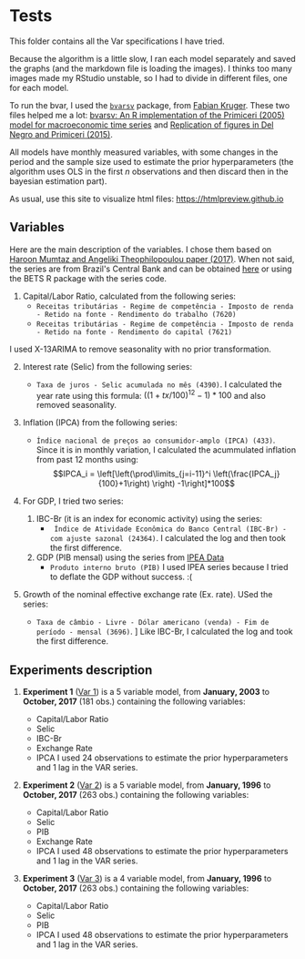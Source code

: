 # Tests

This folder contains all the Var specifications I have tried.

Because the algorithm is a little slow, I ran each model separately and saved the graphs (and the markdown file is loading the images).
I thinks too many images made my RStudio unstable, so I had to divide in different files, one for each model.

To run the bvar, I used the [`bvarsv`](https://cran.r-project.org/web/packages/bvarsv/index.html) package, 
from [Fabian Kruger](https://sites.google.com/site/fk83research/papers). These two files helped me a lot: [bvarsv: An R implementation of the Primiceri (2005) model for macroeconomic time series](https://github.com/FK83/bvarsv/blob/master/bvarsv_Nov2015_website.pdf) 
and [Replication of figures in Del Negro and Primiceri (2015)](https://github.com/FK83/bvarsv/blob/master/bvarsv_replication.pdf).

All models have monthly measured variables, with some changes in the period and the sample size used to estimate the prior hyperparameters 
(the algorithm uses OLS in the first _n_ observations and then discard then in the bayesian estimation part).

As usual, use this site to visualize html files: https://htmlpreview.github.io

## Variables

Here are the main description of the variables. I chose them based on [Haroon Mumtaz and Angeliki Theophilopoulou paper (2017)](http://www.sciencedirect.com/science/article/pii/S0014292117301332).
When not said, the series are from Brazil's Central Bank and can be obtained [here](https://www3.bcb.gov.br/sgspub) or using the BETS 
R package with the series code.

1. Capital/Labor Ratio, calculated from the following series:
    * `Receitas tributárias - Regime de competência - Imposto de renda - Retido na fonte - Rendimento do trabalho (7620)`
    * `Receitas tributárias - Regime de competência - Imposto de renda - Retido na fonte - Rendimento do capital (7621)`

I used X-13ARIMA to remove seasonality with no prior transformation.

2. Interest rate (Selic) from the following series:
    * `Taxa de juros - Selic acumulada no mês (4390)`.
I calculated the year rate using this formula: $\left((1+tx/100)^12 -1\right)*100$ and also removed seasonality.

3. Inflation (IPCA) from the following series:
    * `Índice nacional de preços ao consumidor-amplo (IPCA) (433)`. 
Since it is in monthly variation, I calculated the acummulated inflation from past 12 months using: 
$$IPCA_i = \left[\left(\prod\limits_{j=i-11}^i \left(\frac{IPCA_j}{100}+1\right) \right) -1\right]*100$$

4. For GDP, I tried two series:
    1. IBC-Br (it is an index for economic activity) using the series:
        * `	Índice de Atividade Econômica do Banco Central (IBC-Br) - com ajuste sazonal (24364)`. 
I calculated the log and then took the first difference.
    2. GDP (PIB mensal) using the series from [IPEA Data](http://www.ipeadata.gov.br/Default.aspx)
        * 	`Produto interno bruto (PIB)`
I used IPEA series because I tried to deflate the GDP without success. :(

5. Growth of the nominal effective exchange rate (Ex. rate). USed the series:
    * `Taxa de câmbio - Livre - Dólar americano (venda) - Fim de período - mensal (3696)`. ]
Like IBC-Br, I calculated the log and took the first difference.

## Experiments description

1. **Experiment 1** ([Var 1](https://htmlpreview.github.io/?https://github.com/aishameriane/msc-economics/blob/master/Macroeconomics_II/article/Tests/Var1.html)) is a 5 variable model, from **January, 2003** to **October, 2017** (181 obs.) containing the following variables:
    * Capital/Labor Ratio
    * Selic
    * IBC-Br
    * Exchange Rate
    * IPCA
I used 24 observations to estimate the prior hyperparameters and 1 lag in the VAR series.

2. **Experiment 2** ([Var 2](https://htmlpreview.github.io/?https://github.com/aishameriane/msc-economics/blob/master/Macroeconomics_II/article/Tests/Var2.html)) is a 5 variable model, from **January, 1996** to **October, 2017** (263 obs.) containing the following variables:
    * Capital/Labor Ratio
    * Selic
    * PIB
    * Exchange Rate
    * IPCA
I used 48 observations to estimate the prior hyperparameters and 1 lag in the VAR series.
    
3. **Experiment 3** ([Var 3]()) is a 4 variable model, from **January, 1996** to **October, 2017** (263 obs.) containing the following variables:
    * Capital/Labor Ratio
    * Selic
    * PIB
    * IPCA
I used 48 observations to estimate the prior hyperparameters and 1 lag in the VAR series.
    
